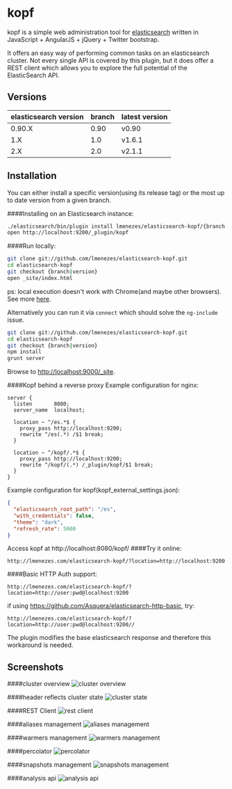 kopf
=======================

kopf is a simple web administration tool for [elasticsearch](http://elastic.co) written in JavaScript + AngularJS + jQuery + Twitter bootstrap.

It offers an easy way of performing common tasks on an elasticsearch cluster. Not every single API is covered by this plugin, but it does offer a REST client which allows you to explore the full potential of the ElasticSearch API.

Versions
------------

| elasticsearch version | branch | latest version  |
| --------------------- | ------ | --------------- |
| 0.90.X                | 0.90   | v0.90           |
| 1.X                   | 1.0    | v1.6.1          |
| 2.X                   | 2.0    | v2.1.1          |

Installation
------------
You can either install a specific version(using its release tag) or the most up to date version from a given branch.

####Installing on an Elasticsearch instance:

```bash
./elasticsearch/bin/plugin install lmenezes/elasticsearch-kopf/{branch|version}
open http://localhost:9200/_plugin/kopf
```

####Run locally:

```bash
git clone git://github.com/lmenezes/elasticsearch-kopf.git
cd elasticsearch-kopf
git checkout {branch|version}
open _site/index.html
```

ps: local execution doesn't work with Chrome(and maybe other browsers). See more [here](http://docs.angularjs.org/api/ng.directive:ngInclude).

Alternatively you can run it via `connect` which should solve the `ng-include` issue.

```bash
git clone git://github.com/lmenezes/elasticsearch-kopf.git
cd elasticsearch-kopf
git checkout {branch|version}
npm install
grunt server
```

Browse to <http://localhost:9000/_site>.

####Kopf behind a reverse proxy
Example configuration for nginx:
```
server {
  listen       8080;
  server_name  localhost;

  location ~ ^/es.*$ {
    proxy_pass http://localhost:9200;
    rewrite ^/es(.*) /$1 break;
  }

  location ~ ^/kopf/.*$ {
    proxy_pass http://localhost:9200;
    rewrite ^/kopf/(.*) /_plugin/kopf/$1 break;
  }
}
```
Example configuration for kopf(kopf_external_settings.json):
```json
{
  "elasticsearch_root_path": "/es",
  "with_credentials": false,
  "theme": "dark",
  "refresh_rate": 5000
}
```
Access kopf at http://localhost:8080/kopf/
####Try it online:
```
http://lmenezes.com/elasticsearch-kopf/?location=http://localhost:9200
```

####Basic HTTP Auth support:
```
http://lmenezes.com/elasticsearch-kopf/?location=http://user:pwd@localhost:9200
```

if using https://github.com/Asquera/elasticsearch-http-basic, try:
```
http://lmenezes.com/elasticsearch-kopf/?location=http://user:pwd@localhost:9200//
```
The plugin modifies the base elasticsearch response and therefore this workaround is needed.

Screenshots
------------
####cluster overview
![cluster overview](imgs/cluster_view.png)

####header reflects cluster state
![cluster state](imgs/cluster_state.png)

####REST Client
![rest client](imgs/rest_client.png)

####aliases management
![aliases management](imgs/aliases.png)

####warmers management
![warmers management](imgs/warmer.png)

####percolator
![percolator](imgs/percolator.png)

####snapshots management
![snapshots management](imgs/snapshot.png)

####analysis api
![analysis api](imgs/analysis.png)
